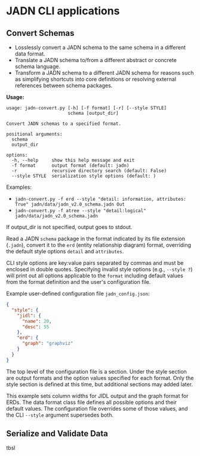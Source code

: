 # JADN CLI applications

## Convert Schemas

* Losslessly convert a JADN schema to the same schema in a different data format.
* Translate a JADN schema to/from a different abstract or concrete schema language.
* Transform a JADN schema to a different JADN schema for reasons such as
simplifying shortcuts into core definitions or resolving external references
between schema packages.

**Usage:**
```
usage: jadn-convert.py [-h] [-f format] [-r] [--style STYLE]
                       schema [output_dir]

Convert JADN schemas to a specified format.

positional arguments:
  schema
  output_dir

options:
  -h, --help     show this help message and exit
  -f format      output format (default: jadn)
  -r             recursive directory search (default: False)
  --style STYLE  serialization style options (default: )
```
Examples:
* `jadn-convert.py -f erd --style "detail: information, attributes: True" jadn/data/jadn_v2.0_schema.jadn Out`
* `jadn-convert.py -f atree --style "detail:logical" jadn/data/jadn_v2.0_schema.jadn`

If output_dir is not specified, output goes to stdout.

Read a JADN `schema` package in the format indicated by its file extension (`.jadn`), convert it to the `erd`
(entity relationship diagram) format, overriding the default style options `detail` and `attributes`.

CLI style options are key:value pairs separated by commas and must be enclosed in double quotes.
Specifying invalid style options (e.g., `--style ?`) will print out all options applicable to the
`format` including default values from the format definition and the user's configuration file.

Example user-defined configuration file `jadn_config.json`:
```json
{
  "style": {
    "jidl": {
      "name": 20,
      "desc": 55
    },
    "erd": {
      "graph": "graphviz"
    }
  }
}
```
The top level of the configuration file is a section.
Under the style section are output formats and the option values specified for each format.
Only the style section is defined at this time, but additional sections may added later.

This example sets column widths for JIDL output and the graph format for ERDs. The data format class file
defines all possible options and their default values.  The configuration file overrides some of those
values, and the CLI `--style` argument supersedes both.

## Serialize and Validate Data
tbsl